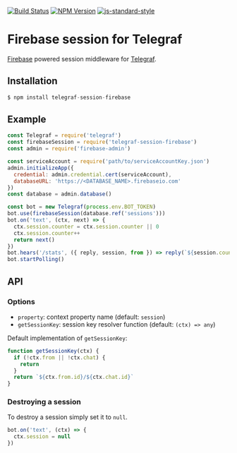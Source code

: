 [![Build Status](https://img.shields.io/travis/telegraf/telegraf-session-firebase.svg?branch=master&style=flat-square)](https://travis-ci.org/telegraf/telegraf-session-firebase)
[![NPM Version](https://img.shields.io/npm/v/telegraf-session-firebase.svg?style=flat-square)](https://www.npmjs.com/package/telegraf-session-firebase)
[![js-standard-style](https://img.shields.io/badge/code%20style-standard-brightgreen.svg?style=flat-square)](http://standardjs.com/)

# Firebase session for Telegraf

[Firebase](https://firebase.google.com/docs/admin/setup) powered session middleware for [Telegraf](https://github.com/telegraf/telegraf).

## Installation

```js
$ npm install telegraf-session-firebase
```

## Example

```js
const Telegraf = require('telegraf')
const firebaseSession = require('telegraf-session-firebase')
const admin = require('firebase-admin')

const serviceAccount = require('path/to/serviceAccountKey.json')
admin.initializeApp({
  credential: admin.credential.cert(serviceAccount),
  databaseURL: 'https://<DATABASE_NAME>.firebaseio.com'
})
const database = admin.database()

const bot = new Telegraf(process.env.BOT_TOKEN)
bot.use(firebaseSession(database.ref('sessions')))
bot.on('text', (ctx, next) => {
  ctx.session.counter = ctx.session.counter || 0
  ctx.session.counter++
  return next()
})
bot.hears('/stats', ({ reply, session, from }) => reply(`${session.counter} messages from ${from.username}`))
bot.startPolling()

```

## API

### Options

* `property`: context property name (default: `session`)
* `getSessionKey`: session key resolver function (default: `(ctx) => any`)

Default implementation of `getSessionKey`:

```js
function getSessionKey(ctx) {
  if (!ctx.from || !ctx.chat) {
    return
  }
  return `${ctx.from.id}/${ctx.chat.id}`
}
```

### Destroying a session

To destroy a session simply set it to `null`.

```js
bot.on('text', (ctx) => {
  ctx.session = null
})

```
